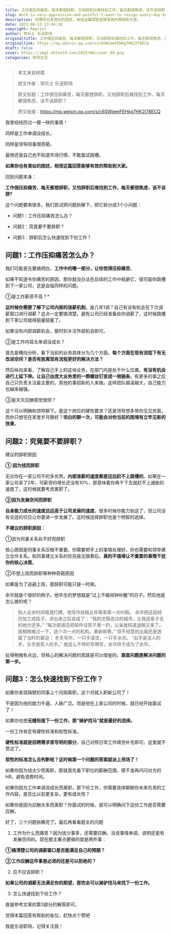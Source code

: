 ```yaml
---
title: 工作很压抑痛苦，每天都想辞职，又怕辞职后难找到工作，每天都很焦虑，该不该辞职？
slug: Work-is-very-oppressive-and-painful-I-want-to-resign-every-day-but-I-am-afraid-that-it-will-be-difficult-to-find-a-job-after-resigning-I-feel-anxious-every-day-Should-I-resign
description: 如果你也有类似的困扰，相信这篇回答能够有效的帮助到大家。
date: 2023-06-13 23:44:18
copyright: Reprint
author: 常乐士 乐说职场
originaltitle: 工作很压抑痛苦，每天都想辞职，又怕辞职后难找到工作，每天都很焦虑，该不该辞职？
originallink: https://mp.weixin.qq.com/s/c6SWiemFEHkg7HK2I78ECQ
draft: false
cover: https://img1.dotnet9.com/2023/06/cover_09.png
categories: 职场生活
---
```


> 本文来自转载
>
> 原文作者：常乐士 乐说职场
>
> 原文标题：工作很压抑痛苦，每天都想辞职，又怕辞职后难找到工作，每天都很焦虑，该不该辞职？
>
> 原文链接：https://mp.weixin.qq.com/s/c6SWiemFEHkg7HK2I78ECQ

我曾经经历过一模一样的事情！

同样是工作单调没成长，

同样是领导同事很奇葩。

最惨还是自己也不知道市场行情，不敢面试跳槽。

**如果你也有类似的困扰，相信这篇回答能够有效的帮助到大家。**

回到问题本身：

**工作很压抑痛苦，每天都想辞职，又怕辞职后难找到工作，每天都很焦虑，该不该辞?**

这个问题要素很多，我们尝试把问题拆解下，把它拆分成3个小问题：

- 问题1：工作压抑痛苦怎么办？

- 问题2：究竟要不要辞职？

- 问题3：辞职后怎么快速找到下份工作？

## 问题1：工作压抑痛苦怎么办？

我们可能首先要搞明白，**工作中的哪一部分，让你觉得压抑痛苦**。

如果不知道令你痛苦的原因，那你就没办法在后续的工作中规避它，很可能你跳槽到下一家公司，还是会临同样的问题。

①是工作薪资不高？*

**这时候你需要了解下公司内部的涨薪机制**。是几年1调？自己有没有机会在下次调薪窗口进行调薪？这点一定要搞清楚。避免公司已经准备给你调薪了，这时候跳槽到下家公司就得掂量掂量了。

如果没有内部调薪机会，那时刻关注外部机会即可。

②是工作内容太单调没成长？

首先是横向分析，看下当前的业务具体分为几个方面。**每个方面在现有流程下有无改进空间？是否有脱离现有流程更好的解决方法？**

然后纵向来看，了解自己手上的这块业务，在部门内是处于什么位置。**有没有机会进行上延下伸。让自己由庞大业务里的一颗螺丝钉变成一根链条**。有更多的事之后自己只负责关注最主要的，其他的事招新的人来做。这样团队越滚越大，自己能力也越来越强。

③是天天应酬感觉很烦？

这个可以明确和领导聊下。是这个岗位的硬性要求？还是领导想多带你见见世面，而你只想宅在家里岁月静好？**坦白的聊一次，可能会对你当前的困境有立竿见影的效果**。

## 问题2：究竟要不要辞职？

建议的辞职原因

**① 因为钱而辞职**

无论你在一家公司干的多优秀。**内部涨薪的速度都是远远赶不上跳槽的**。如果在一家公司呆了2年，可薪资的增长还没有10%，那意味着你再干下去就赶不上通胀的速度了。这时候就要考虑离职了。

**②因为发展空间而辞职**

**自身能力成长的速度远远高于公司发展的速度**。很多时候你能力到这了，但公司没有合适的坑位让你更进一步发展了。这时候选择辞职也是个明智的选择。

**不建议的辞职原因：**

①因为同事关系处不好而辞职

核心原因是同事关系压根不重要。你需要把手上的事情处理好，你也需要和领导建立合作关系。和同事建立关系的优先级无限靠后。**真的不值得让不重要的事情干扰你的核心决策**。

②不想上班而辞职等种种奇葩原因

如果是为了逃避上班，那辞职可能只是一时爽。

余华就是个很好的例子。他毕生的梦想就是”过上不被闹钟吵醒”的日子。然后他是怎么做的呢？

>别人业余时间喝酒打牌，他写作投稿五年等来第一次约稿。
余华把这段经历加工成段子，讲出来之后变成了：
“我的文稿去过的城市，比我这辈子去的地方还多。”
“每次邮递员把邮件往院子里一扔，父亲就知道退稿又来了。
我稍稍难过一下，选个次一点的机构，重新邮寄。”
但不经意的比喻还是透露了当时的窘迫：
冬天写作，一只手滚烫，一只手冰凉。
“右手是活人的手，左手是死人的手。”
就这么不停的写啊写，余华终于成为了余华。

扯得稍微有点远，但核心的解决问题的思路是可以借鉴的。**直面问题是解决问题的第一步。**

## 问题3：怎么快速找到下份工作？

如果你发现隔壁的同事上个月刚离职，这个月就入职新公司了！

不是因为他的能力牛逼，人脉广泛。而是他在上家公司的时候，就已经开始面试了！

如果你也想**无缝衔接下一份工作，那“骑驴找马”就是最好的选择。**

一份工作肯定有硬性标准和软性标准。

**硬性标准就是招聘需求里写明的部分**，自己对照日常工作填空补充即可。这里就不赘述了。

**软性的标准怎么去判断呢？这时候第一个问题的答案就派上用场了！**

如果你因为钱太少而离职，那就首先看下职位的薪酬范围，摸不准再问问对方的HR，避免浪费时间。

如果你因为工作单调没成长而离职，那下份工作，你需要具体聊聊你未来负责的工作内容，是否比以前更复杂，更有成长性？

如果你是因为应酬太多而离职？你面试的时候，就可以明确问下这份工作是否需要应酬。

好了，三个问题拆解完了。最后再看看题主的问题

1. 工作为什么而痛苦？因为钱少事多，还需要应酬。没说事情单调，说明还是有发展空间的。现在题主重点要做的就是两件事：

**①搞清楚公司的调薪窗口是否能满足自己的预期？**

**②工作应酬这件事是必须的还是可以拒绝的？**

2. 应不应该辞职？

**如果公司的调薪无法满足你的期望，那完全可以骑驴找马来找下一份工作。**

3. 怎么快速找到下份工作？

直接参考文章的第3部分的解答即可。

觉得本篇回答有帮助的各位，赶快点个赞吧

我是乐说职场，记得关注我！
